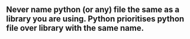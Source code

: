 ## Never name python (or any) file the same as a library you are using. Python prioritises python file over library with the same name. 
